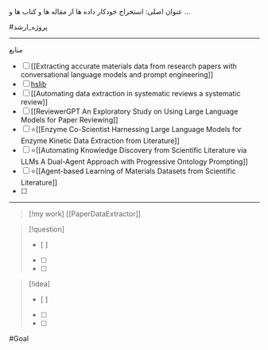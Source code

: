  عنوان اصلی:
استخراج خودکار داده ها از مقاله ها و کتاب ها و ... 


#پروژه_ارشد


---

 منابع
- [ ]  [[Extracting accurate materials data from research papers with conversational language models and prompt engineering]]
- [ ]  [hslib](https://hslib.jabsom.hawaii.edu/systematicreview/dataextraction)
- [ ]  [[Automating data extraction in systematic reviews a systematic review]]
- [ ]  [[ReviewerGPT An Exploratory Study on Using Large Language Models for Paper Reviewing]]
- [ ] ⭐[[Enzyme Co-Scientist Harnessing Large Language Models for Enzyme Kinetic Data Extraction from Literature]]
- [ ] ⭐[[Automating Knowledge Discovery from Scientific Literature via LLMs A Dual-Agent Approach with Progressive Ontology Prompting]]
- [ ] ⭐[[Agent-based Learning of Materials Datasets from Scientific Literature]]
- [ ]  



---



> [!my work] 
> [[PaperDataExtractor]] 






> [!question] 
>- [ ] 
>- [ ]  
>- [ ] 


> [!idea] 
> - [ ] 
>- [ ] 
>- [ ] 

#Goal